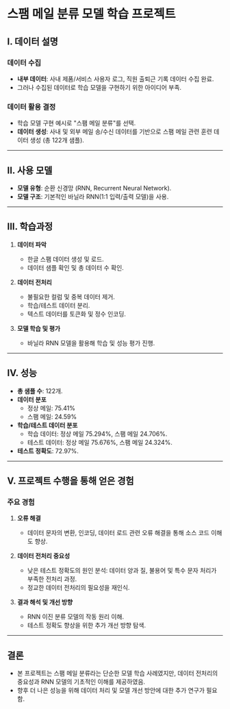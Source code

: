 # 스팸 메일 분류 모델 학습 프로젝트

## I. 데이터 설명

### 데이터 수집
- **내부 데이터**: 사내 제품/서비스 사용자 로그, 직원 출퇴근 기록 데이터 수집 완료.
- 그러나 수집된 데이터로 학습 모델을 구현하기 위한 아이디어 부족.

### 데이터 활용 결정
- 학습 모델 구현 예시로 "스팸 메일 분류"를 선택.
- **데이터 생성**: 사내 및 외부 메일 송/수신 데이터를 기반으로 스팸 메일 관련 훈련 데이터 생성 (총 122개 샘플).

---

## II. 사용 모델

- **모델 유형**: 순환 신경망 (RNN, Recurrent Neural Network).
- **모델 구조**: 기본적인 바닐라 RNN(1:1 입력/출력 모델)을 사용.

---

## III. 학습과정

1. **데이터 파악**
   - 한글 스팸 데이터 생성 및 로드.
   - 데이터 샘플 확인 및 총 데이터 수 확인.

2. **데이터 전처리**
   - 불필요한 컬럼 및 중복 데이터 제거.
   - 학습/테스트 데이터 분리.
   - 텍스트 데이터를 토큰화 및 정수 인코딩.

3. **모델 학습 및 평가**
   - 바닐라 RNN 모델을 활용해 학습 및 성능 평가 진행.

---

## IV. 성능

- **총 샘플 수**: 122개.
- **데이터 분포**
  - 정상 메일: 75.41%
  - 스팸 메일: 24.59%
- **학습/테스트 데이터 분포**
  - 학습 데이터: 정상 메일 75.294%, 스팸 메일 24.706%.
  - 테스트 데이터: 정상 메일 75.676%, 스팸 메일 24.324%.
- **테스트 정확도**: 72.97%.

---

## V. 프로젝트 수행을 통해 얻은 경험

### 주요 경험
1. **오류 해결**
   - 데이터 문자의 변환, 인코딩, 데이터 로드 관련 오류 해결을 통해 소스 코드 이해도 향상.

2. **데이터 전처리 중요성**
   - 낮은 테스트 정확도의 원인 분석: 데이터 양과 질, 불용어 및 특수 문자 처리가 부족한 전처리 과정.
   - 정교한 데이터 전처리의 필요성을 재인식.

3. **결과 해석 및 개선 방향**
   - RNN 이진 분류 모델의 작동 원리 이해.
   - 테스트 정확도 향상을 위한 추가 개선 방향 탐색.

---

## 결론

- 본 프로젝트는 스팸 메일 분류라는 단순한 모델 학습 사례였지만, 데이터 전처리의 중요성과 RNN 모델의 기초적인 이해를 제공하였음.
- 향후 더 나은 성능을 위해 데이터 처리 및 모델 개선 방안에 대한 추가 연구가 필요함.

